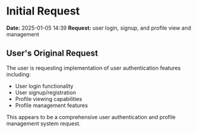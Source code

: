 # Initial Request

**Date:** 2025-01-05 14:39
**Request:** user login, signup, and profile view and management

## User's Original Request
The user is requesting implementation of user authentication features including:
- User login functionality
- User signup/registration
- Profile viewing capabilities  
- Profile management features

This appears to be a comprehensive user authentication and profile management system request.